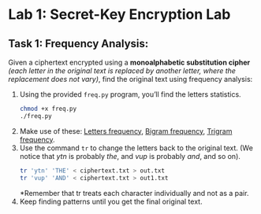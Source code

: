 # Lab 1: Secret-Key Encryption Lab

## Task 1: Frequency Analysis:
Given a ciphertext encrypted using a **monoalphabetic substitution cipher** *(each letter in the original text is replaced by another letter, where the replacement does not vary)*, find the original text using frequency analysis:
  1. Using the provided `freq.py` program, you’ll find the letters statistics.
     ```bash
     chmod +x freq.py
     ./freq.py
     ```
  2. Make use of these: [Letters frequency](https://en.wikipedia.org/wiki/Frequency_analysis), [Bigram frequency](https://en.wikipedia.org/wiki/Bigram), [Trigram frequency](https://en.wikipedia.org/wiki/Trigram).
  3. Use the command `tr` to change the letters back to the original text.
     (We notice that *ytn* is probably *the*, and *vup* is probably *and*, and so on).
     ```bash
     tr 'ytn' 'THE' < ciphertext.txt > out.txt
     tr 'vup' 'AND' < ciphertext.txt > out1.txt
     ```
     *Remember that tr treats each character individually and not as a pair.
  4. Keep finding patterns until you get the final original text.

